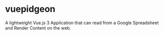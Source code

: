 # vuepidgeon
A lightweight Vue.js 3 Application that can read from a Google Spreadsheet and Render Content on the web. 
